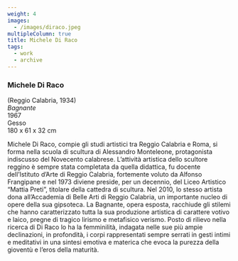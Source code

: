 ```yaml
---
weight: 4
images:
  - /images/diraco.jpeg
multipleColumn: true
title: Michele Di Raco
tags:
  - work
  - archive
---
```


### **Michele Di Raco**<br />

(Reggio Calabria, 1934)<br />
_Bagnante_<br />
1967<br />
Gesso<br />
180 x 61 x 32 cm<br />

Michele Di Raco, compie gli studi artistici tra Reggio Calabria e Roma,
si forma nella scuola di scultura di Alessandro Monteleone, protagonista
indiscusso del Novecento calabrese. L’attività artistica dello scultore
reggino è sempre stata completata da quella didattica, fu docente
dell’Istituto d’Arte di Reggio Calabria, fortemente voluto da Alfonso
Frangipane e nel 1973 diviene preside, per un decennio, del Liceo Artistico
“Mattia Preti”, titolare della cattedra di scultura. Nel 2010, lo stesso
artista dona all’Accademia di Belle Arti di Reggio Calabria, un importante
nucleo di opere della sua gipsoteca. La Bagnante, opera esposta, racchiude
gli stilemi che hanno caratterizzato tutta la sua produzione artistica di
carattere votivo e laico, pregne di tragico lirismo e metafisico verismo.
Posto di rilievo nella ricerca di Di Raco lo ha la femminilità, indagata
nelle sue più ampie declinazioni, in profondità, i corpi rappresentati sempre
serrati in gesti intimi e meditativi in una sintesi emotiva e materica che
evoca la purezza della gioventù e l’eros della maturità.
